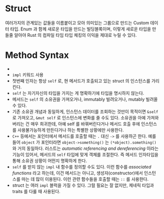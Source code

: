 # Struct

여러가지의 관계있는 값들을 이름붙이고 모아 의미있는 그룹으로 만드는 Custom 데이터 타입.
Enum 과 함께 새로운 타입을 만드는 빌딩블록이며, 이렇게 새로운 타입을 만들줄 알아야 Rust 의 컴파일 타임 타입 체킹의 이익을 제대로 누릴 수 있다.

# Method Syntax

-
- `impl` 키워드 사용
- 첫번째 인자는 항상 `self` 로, 현 메서드가 호출되고 있는 struct 의 인스턴스를 가리킨다.
- `self` 는 자기자신의 타입을 가지는 게 명확하기에 타입을 명시하지 않는다.
- 메서드는 `self` 의 소유권을 가져오거나, immutably 빌려오거나, mutably 빌려올 수 있다.
- 기존 소유권 개념과 동일하게, 인스턴스 데이터를 조회하는 것만이 목적이면 `&self` 로 가져오고, `&mut self` 로 인스턴스에 변화를 줄 수도 있다. 소유권을 아예 가져와버리는 건 매우 희귀한데, 아예 self 를 바꿔버린다거나 메서드 호출 후에 인스턴스를 사용불가능하게 만든다거나 하는 특별한 상황에만 사용한다.
- `C++` 등에서는 포인터에서 메서드를 호출할 때는 `.` 대신 `->` 를 사용하곤 한다. 예를 들어 `object` 가 포인터라면 `object->something()` 는 `(*object).something()` 와 거의 동일하다. 러스트는 _automatic referencing and dereferencing_ 이라는 기능이 있어서, 메서드의 `self` 타입에 맞게 객체를 조절한다. 즉 메서드 인자타입을 통해 소유권 상황이 어떤지 명확하게 한다.
- `self` 를 받지 않는 `impl` 내 함수를 정의할 수도 있다. 이런 함수를 _associated functions_ 라고 하는데, 이건 메서드는 아니고, 생성자(constructor)에서 인스턴스를 마는 데 많이 이용된다. 이런 관련 함수들을 호출할 때는 `::` 를 사용한다.
- struct 는 여러 `impl` 블럭을 가질 수 있다. 그럴 필요는 잘 없지만, 제네릭 타입과 traits 를 다룰 때 사용된다.

